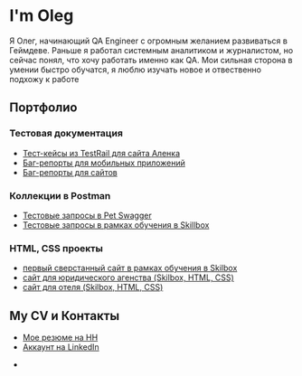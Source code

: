 

# I'm Oleg 

Я Олег, начинающий QA Engineer с огромным желанием развиваться в Геймдеве. Раньше я работал системным аналитиком и журналистом, но сейчас понял, что хочу работать именно как QA. Мои сильная сторона в умении быстро обучатся, я люблю изучать новое и отвественно подхожу к работе 

## Портфолио

### Тестовая документация
  * [Тест-кейсы из TestRail для сайта Aленка ](https://drive.google.com/file/d/1AeTKY8pNQmRkGMLZvIXqM038JuqTVlZb/view?usp=share_link)
  * [Баг-репорты для мобильных приложений](https://drive.google.com/drive/folders/1cl7d_T7xpPxBoSJJVcaMSQCXif5pzRvl?usp=share_link)
  * [Баг-репорты для сайтов](https://drive.google.com/drive/folders/1ixl5Wju2d_9Trn4OJJSs9YVzuEhk9plk?usp=share_link)
### Коллекции в Postman
   * [Тестовые запросы в Pet Swagger](тут_ссылка)
   * [Тестовые запросы в рамках обучения в Skillbox](тут_ссылка)
### HTML, CSS проекты
  * [первый сверстанный сайт в рамках обучения в Skilbox](тут_ссылка)
  * [сайт для юридического агенства (Skilbox, HTML, CSS)](https://github.com/L-12D/Lionic)
  * [сайт для отеля (Skilbox, HTML, CSS)](тут_ссылка)
## My CV и Контакты
* [Мое резюме на HH](ссылка_тут)
* [Аккаунт на LinkedIn](https://www.linkedin.com/in/oleg-efimov-74143a228)

  
  
  
  





-
